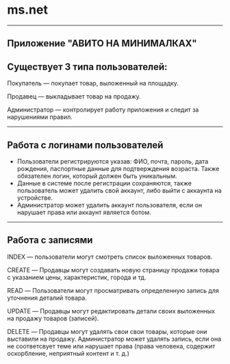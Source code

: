 # ms.net
-----------
Приложение "АВИТО НА МИНИМАЛКАХ"
--------------
Существует 3 типа пользователей:
----------------
Покупатель — покупает товар, выложенный на площадку.

Продавец — выкладывает товар на продажу.

Администратор — контролирует работу приложения и следит за нарушениями правил.
_____________________
Работа с логинами пользователей
------
+ Пользователи регистрируются указав: ФИО, почта, пароль, дата рождения, паспортные данные для подтверждения возраста. Также обязателен логин, который должен быть уникальным.
+ Данные в системе после регистрации сохраняются, также пользователь может удалить свой аккаунт, либо выйти с аккаунта на устройстве.
+ Администратор может удалить аккаунт пользователя, если он нарушает права или аккаунт является ботом.
___________________
Работа с записями
--------
INDEX — пользователи могут смотреть список выложенных товаров.

CREATE — Продавцы могут создавать новую страницу продажи товара с указанием цены, характеристик, города и тд.

READ — Пользователи могут просматривать определенную запись для уточнения деталий товара.

UPDATE — Продавцы могут редактировать детали своих выложенных на продажу товаров  (записей).

DELETE — Продавцы могут удалять свои свои товары, которые они выставили на продажу. Администратор может удалять запись, если она не соответсвует теме или нарушает права (права человека, содержит оскорбление, неприятный контент и т. д.)
